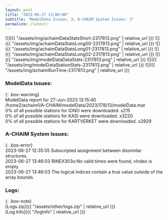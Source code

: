 ```yaml
---
layout: post
title: "2023-06-27 13:00:00"
subtitle: "ModelData Issues: 3; A-CHAIM System Issues: 3"
permalink: /latest/
---
```


![]({{ "/assets/img/achaimDataStatsShort-2317813.png" | relative_url }})
![]({{ "/assets/img/achaimDataStatsLong00-2317813.png" | relative_url }})
![]({{ "/assets/img/achaimDataStatsLong01-2317813.png" | relative_url }})
![]({{ "/assets/img/achaimDataStatsLong02-2317813.png" | relative_url }})
![]({{ "/assets/img/modelDataDataStats-2317813.png" | relative_url }})
![]({{ "/assets/img/modelDataStationStats-2317813.png" | relative_url }})
![]({{ "/assets/img/achaimRunTime-2317813.png" | relative_url }})


### ModelData Issues:  
  
{: .box-warning}  
 ModelData report for 27-Jun-2023 13:15:40   
 /home2/achaim1/A-CHAIM/modelData/2023/178/13/modelData.mat   
 0% of all possible stations for IONO were downloaded. x215   
 0% of all possible stations for KASI were downloaded. x3220   
 0% of all possible stations for KARTVERKET were downloaded. x2929   
  
### A-CHAIM System Issues:  
  
{: .box-error}  
2023-06-27 12:35:55 Subscripted assignment between dissimilar structures.  
2023-06-27 13:46:03 RINEX303o:No valid times were found, vIndex is empty  
2023-06-27 13:46:03 The logical indices contain a true value outside of the array bounds.  

### Logs:  
  
{: .box-note}  
[Logs.zip]({{ "/assets/other/logs.zip" | relative_url }})  
[Log Info]({{ "/logInfo" | relative_url }})  
